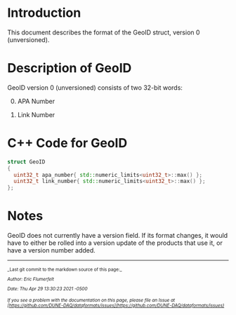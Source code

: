 # Introduction

This document describes the format of the GeoID struct, version 0 (unversioned).

# Description of GeoID

GeoID version 0 (unversioned) consists of two 32-bit words:



0. APA Number


1. Link Number

# C++ Code for GeoID

```CPP
struct GeoID
{
  uint32_t apa_number{ std::numeric_limits<uint32_t>::max() };
  uint32_t link_number{ std::numeric_limits<uint32_t>::max() };
};
```

# Notes

GeoID does not currently have a version field. If its format changes, it would have to either be rolled into a version update of the products that use it, or have a version number added.

-----

<font size="1">
_Last git commit to the markdown source of this page:_


_Author: Eric Flumerfelt_

_Date: Thu Apr 29 13:30:23 2021 -0500_

_If you see a problem with the documentation on this page, please file an Issue at [https://github.com/DUNE-DAQ/dataformats/issues](https://github.com/DUNE-DAQ/dataformats/issues)_
</font>
